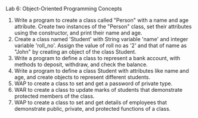 Lab 6: Object-Oriented Programming Concepts
1. Write a program to create a class called "Person" with a name and age attribute. Create two instances of the "Person" class, set their attributes using the constructor, and print their name and age. 
2. Create a class named 'Student' with String variable 'name' and integer variable 'roll_no'. Assign the value of roll no as '2' and that of name as "John" by creating an object of the class Student. 
3. Write a program to define a class to represent a bank account, with methods to deposit, withdraw, and check the balance.
4. Write a program to define a class Student with attributes like name and age, and create objects to represent different students.
5. WAP to create a class to set and get a password of private type.
6. WAR to create a class to update marks of students that demonstrate protected members of the class.
7. WAP to create a class to set and get details of employees that demonstrate public, private, and protected functions of a class.
